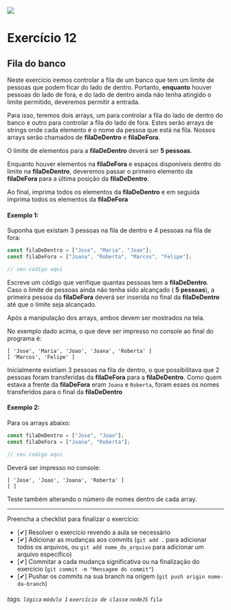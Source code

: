 ![](https://i.imgur.com/xG74tOh.png)

# Exercício 12

## Fila do banco

Neste exercício iremos controlar a fila de um banco que tem um limite de pessoas que podem ficar do lado de dentro. Portanto, **enquanto** houver pessoas do lado de fora, e do lado de dentro ainda não tenha atingido o limite permitido, deveremos permitir a entrada.

Para isso, teremos dois arrays, um para controlar a fila do lado de dentro do banco e outro para controlar a fila do lado de fora. Estes serão arrays de strings onde cada elemento é o nome da pessoa que está na fila. Nossos arrays serão chamados de **filaDeDentro** e **filaDeFora**.

O limite de elementos para a **filaDeDentro** deverá ser **5 pessoas**.

Enquanto houver elementos na **filaDeFora** e espaços disponíveis dentro do limite na **filaDeDentro**, deveremos passar o primeiro elemento da **filaDeFora** para a última posição da **filaDeDentro**.

Ao final, imprima todos os elementos da **filaDeDentro** e em seguida imprima todos os elementos da **filaDeFora**

#### Exemplo 1:

Suponha que existam 3 pessoas na fila de dentro e 4 pessoas na fila de fora:

```javascript
const filaDeDentro = ["Jose", "Maria", "Joao"];
const filaDeFora = ["Joana", "Roberta", "Marcos", "Felipe"];

// seu codigo aqui
```

Escreve um código que verifique quantas pessoas tem a **filaDeDentro**. Caso o limite de pessoas ainda não tenha sido alcançado ( **5 pessoas**), a primeira pessoa da **filaDeFora** deverá ser inserida no final da **filaDeDentro** até que o limite seja alcançado.

Após a manipulação dos arrays, ambos devem ser mostrados na tela.

No exemplo dado acima, o que deve ser impresso no console ao final do programa é:

```
[ 'Jose', 'Maria', 'Joao', 'Joana', 'Roberta' ]
[ 'Marcos', 'Felipe' ]
```

Inicialmente existiam 3 pessoas na fila de dentro, o que possibilitava que 2 pessoas foram transferidas da **filaDeFora** para a **filaDeDentro**. Como quem estava a frente da **filaDeFora** eram `Joana` e `Roberta`, foram esses os nomes transferidos para o final da **filaDeDentro**

#### Exemplo 2:

Para os arrays abaixo:

```javascript
const filaDeDentro = ["Jose", "Joao"];
const filaDeFora = ["Joana", "Roberta"];

// seu codigo aqui
```

Deverá ser impresso no console:

```
[ 'Jose', 'Joao', 'Joana', 'Roberta' ]
[ ]
```

Teste também alterando o número de nomes dentro de cada array.

---

Preencha a checklist para finalizar o exercício:

- [✔] Resolver o exercício revendo a aula se necessário
- [✔] Adicionar as mudanças aos commits (`git add .` para adicionar todos os arquivos, ou `git add nome_do_arquivo` para adicionar um arquivo específico)
- [✔] Commitar a cada mudança significativa ou na finalização do exercício (`git commit -m "Mensagem do commit"`)
- [✔] Pushar os commits na sua branch na origem (`git push origin nome-da-branch`)

###### tags: `lógica` `módulo 1` `exercício de classe` `nodeJS` `fila`
